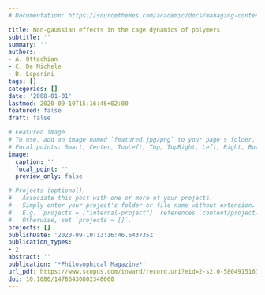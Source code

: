 ```yaml
---
# Documentation: https://sourcethemes.com/academic/docs/managing-content/

title: Non-gaussian effects in the cage dynamics of polymers
subtitle: ''
summary: ''
authors:
- A. Ottochian
- C. De Michele
- D. Leporini
tags: []
categories: []
date: '2008-01-01'
lastmod: 2020-09-10T15:16:46+02:00
featured: false
draft: false

# Featured image
# To use, add an image named `featured.jpg/png` to your page's folder.
# Focal points: Smart, Center, TopLeft, Top, TopRight, Left, Right, BottomLeft, Bottom, BottomRight.
image:
  caption: ''
  focal_point: ''
  preview_only: false

# Projects (optional).
#   Associate this post with one or more of your projects.
#   Simply enter your project's folder or file name without extension.
#   E.g. `projects = ["internal-project"]` references `content/project/deep-learning/index.md`.
#   Otherwise, set `projects = []`.
projects: []
publishDate: '2020-09-10T13:16:46.643735Z'
publication_types:
- 2
abstract: ''
publication: '*Philosophical Magazine*'
url_pdf: https://www.scopus.com/inward/record.uri?eid=2-s2.0-58049151630&doi=10.1080%2f14786430802348060&partnerID=40&md5=59ed8a111e402a53a3d729585cfa569f
doi: 10.1080/14786430802348060
---
```

